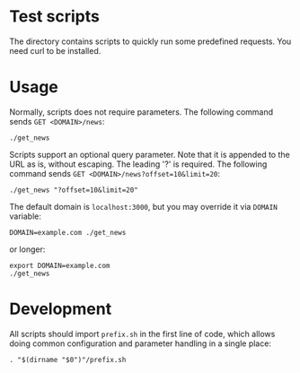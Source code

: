 # Test scripts

The directory contains scripts to quickly run some predefined requests. You need
curl to be installed.

# Usage

Normally, scripts does not require parameters. The following command sends `GET
<DOMAIN>/news`:

    ./get_news

Scripts support an optional query parameter. Note that it is appended to the URL
as is, without escaping. The leading '?' is required. The following command
sends `GET <DOMAIN>/news?offset=10&limit=20`:

    ./get_news "?offset=10&limit=20"

The default domain is `localhost:3000`, but you may override it via `DOMAIN`
variable:

    DOMAIN=example.com ./get_news

or longer:

    export DOMAIN=example.com
    ./get_news

# Development

All scripts should import `prefix.sh` in the first line of code, which allows
doing common configuration and parameter handling in a single place:

    . "$(dirname "$0")"/prefix.sh
